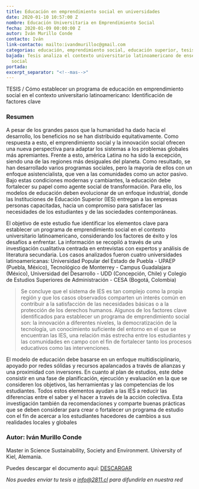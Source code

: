 ```yaml
---
title: Educación en emprendimiento social en universidades
date: 2020-01-10 10:57:00 Z
nombre: Educación Universitaria en Emprendimiento Social
fecha: 2020-01-09 00:00:00 Z
autor: Iván Murillo Conde
contacto: Iván
link-contacto: mailto:ivandmurilloc@gmail.com
categorias: educación, emprendimiento social, educación superior, tesis
bajada: Tesis analiza el contexto universitario latinoamericano de enseñanza del emprendimiento
  social
portada: 
excerpt_separator: "<!--mas-->"
---
```


TESIS / Cómo establecer un programa de educación en emprendimiento social en el contexto universitario latinoamericano: Identificación de factores clave

<!--mas-->

### Resumen

A pesar de los grandes pasos que la humanidad ha dado hacia el desarrollo, los beneficios no se han distribuido equitativamente. Como respuesta a esto, el emprendimiento social y la innovación social ofrecen una nueva perspectiva para adaptar los sistemas a los problemas globales más apremiantes. Frente a esto, américa Latina no ha sido la excepción, siendo una de las regiones más desiguales del planeta. Como resultado, se han desarrollado varios programas sociales, pero la mayoría de ellos con un enfoque asistencialista, que ven a las comunidades como un actor pasivo. Bajo estas condiciones modernas y cambiantes, la educación debe fortalecer su papel como agente social de transformación. Para ello, los modelos de educación deben evolucionar de un enfoque industrial, donde las Instituciones de Educación Superior (IES) entregan a las empresas personas capacitadas, hacia un compromiso para satisfacer las necesidades de los estudiantes y de las sociedades contemporáneas. 

El objetivo de este estudio fue identificar los elementos clave para establecer un programa de emprendimiento social en el contexto universitario latinoamericano, considerando los factores de éxito y los desafíos a enfrentar. La información se recopiló a través de una investigación cualitativa centrada en entrevistas con expertos y análisis de literatura secundaria. Los casos analizados fueron cuatro universidades latinoamericanas: Universidad Popular del Estado de Puebla - UPAEP (Puebla, México), Tecnológico de Monterrey - Campus Guadalajara (México), Universidad del Desarrollo - UDD (Concepción, Chile) y Colegio de Estudios Superiores de Administración - CESA (Bogotá, Colombia) 

> Se concluye que el sistema de IES es tan complejo como la propia región y que los casos observados comparten un interés común en contribuir a la satisfacción de las necesidades básicas o a la protección de los derechos humanos. Algunos de los factores clave identificados para establecer un programa de emprendimiento social son: la innovación a diferentes niveles, la democratización de la tecnología, un conocimiento suficiente del entorno en el que se encuentran las IES, una relación más estrecha entre los estudiantes y las comunidades en campo con el fin de fortalecer tanto los procesos educativos como las intervenciones. 

El modelo de educación debe basarse en un enfoque multidisciplinario, apoyado por redes sólidas y recursos apalancados a través de alianzas y una proximidad con inversores. En cuanto al plan de estudios, este debe consistir en una fase de planificación, ejecución y evaluación en la que se consideren los objetivos, las herramientas y las competencias de los estudiantes. Todos estos elementos ayudan a las IES a reducir las diferencias entre el saber y el hacer a través de la acción colectiva. Esta investigación también da recomendaciones y comparte buenas prácticas que se deben considerar para crear o fortalecer un programa de estudio con el fin de acercar a los estudiantes hacedores de cambios a sus realidades locales y globales

### Autor: Iván Murillo Conde
Master in Science Sustainability, Society and Environment. University of Kiel, Alemania. 

Puedes descargar el documento aquí: [DESCARGAR](https://drive.google.com/open?id=1E-uKwtbhyMTjZO4Q4veTxpcvRDr3RCRa)

*Nos puedes enviar tu tesis a info@2811.cl para difundirla en nuestra red*